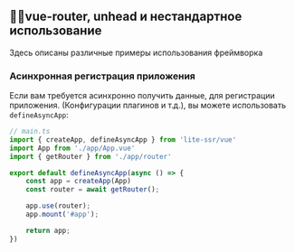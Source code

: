 ## 🧑‍💻**vue-router, unhead и нестандартное использование**

Здесь описаны различные примеры использования фреймворка

### Асинхронная регистрация приложения

Если вам требуется асинхронно получить данные, для регистрации приложения. (Конфигурации плагинов и т.д.), вы можете использовать `defineAsyncApp`:


```ts
// main.ts
import { createApp, defineAsyncApp } from 'lite-ssr/vue'
import App from './app/App.vue'
import { getRouter } from './app/router'

export default defineAsyncApp(async () => {
    const app = createApp(App)
    const router = await getRouter();

    app.use(router);
    app.mount('#app');

    return app;
})
```